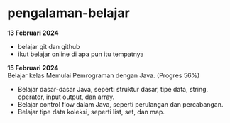 # pengalaman-belajar

**13 Februari 2024**<br>
* belajar git dan github
* ikut belajar online di apa pun itu tempatnya

**15 Februari 2024**<br>
Belajar kelas Memulai Pemrograman dengan Java. (Progres 56%)
* Belajar dasar-dasar Java, seperti struktur dasar, tipe data, string, operator, input output, dan array.
* Belajar control flow dalam Java, seperti perulangan dan percabangan.
* Belajar tipe data koleksi, seperti list, set, dan map.
